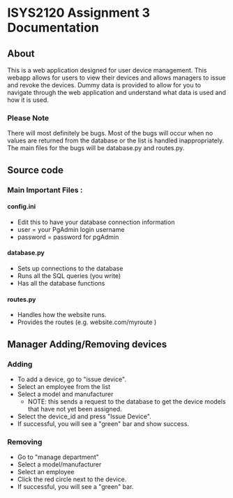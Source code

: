 # ISYS2120 Assignment 3 Documentation

## About
This is a web application designed for user device management. This webapp allows for users to view their devices and allows managers to issue and revoke the devices. Dummy data is provided to allow for you to navigate through the web application and understand what data is used and how it is used.

### Please Note
There will most definitely be bugs. Most of the bugs will occur when no values are returned from the database or the list is handled inappropriately. The main files for the bugs will be database.py and routes.py.

## Source code

### Main Important Files :

#### config.ini
- Edit this to have your database connection information
- user = your PgAdmin login username
- password = password for pgAdmin

#### database.py 
- Sets up connections to the database
- Runs all the SQL queries (you write)
- Has all the database functions

#### routes.py
- Handles how the website runs.
- Provides the routes (e.g. website.com/myroute )

## Manager Adding/Removing devices

### Adding
- To add a device, go to "issue device".
- Select an employee from the list
- Select a model and manufacturer
    - NOTE: this sends a request to the database to get the device models that have not yet been assigned.
- Select the device_id and press "Issue Device".
- If successful, you will see a "green" bar and show success.

### Removing
- Go to "manage department"
- Select a model/manufacturer
- Select an employee
- Click the red circle next to the device.
- If successful, you will see a "green" bar.
